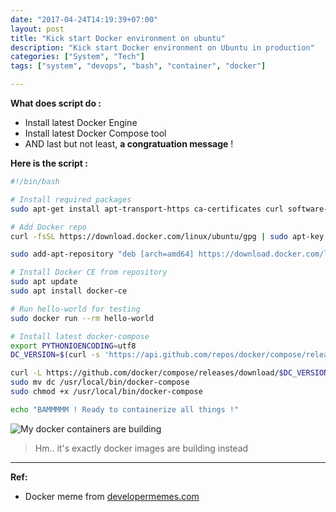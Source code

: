 ```yaml
---
date: "2017-04-24T14:19:39+07:00"
layout: post
title: "Kick start Docker environment on ubuntu"
description: "Kick start Docker environment on Ubuntu in production"
categories: ["System", "Tech"]
tags: ["system", "devops", "bash", "container", "docker"]

---
```


**What does script do :**

- Install latest Docker Engine
- Install latest Docker Compose tool
- AND last but not least, **a congratuation message** !

**Here is the script :**

```bash
#!/bin/bash

# Install required packages
sudo apt-get install apt-transport-https ca-certificates curl software-properties-common

# Add Docker repo
curl -fsSL https://download.docker.com/linux/ubuntu/gpg | sudo apt-key add -

sudo add-apt-repository "deb [arch=amd64] https://download.docker.com/linux/ubuntu $(lsb_release -cs) stable"

# Install Docker CE from repository
sudo apt update
sudo apt install docker-ce

# Run hello-world for testing
sudo docker run --rm hello-world

# Install latest docker-compose
export PYTHONIOENCODING=utf8
DC_VERSION=$(curl -s 'https://api.github.com/repos/docker/compose/releases/latest' | python -c "import sys, json; print json.load(sys.stdin)['tag_name']")

curl -L https://github.com/docker/compose/releases/download/$DC_VERSION/docker-compose-`uname -s`-`uname -m` > dc
sudo mv dc /usr/local/bin/docker-compose
sudo chmod +x /usr/local/bin/docker-compose

echo "BAMMMMM ! Ready to containerize all things !"
```

![My docker containers are building](/static/images/2017/04/docker-meme.png)

> Hm.. it's exactly docker images are building instead

------------------------------------

**Ref:**

- Docker meme from [developermemes.com](http://www.developermemes.com/2015/09/02/slacking-off-excuse-is-docker-containers-are-building-meme/)
